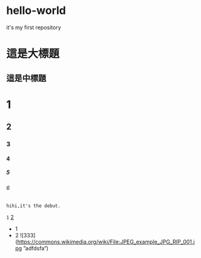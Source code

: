 # hello-world
it's my first repository

這是大標題
=

這是中標題
-


# 1
## 2
### 3
#### 4
##### 5
###### 6
    hihi,it's the debut.
    
`1`
[2](http://zhaoxuhui.top/blog/2017/03/20/Markdown%E7%AE%80%E5%8D%95%E8%AF%AD%E6%B3%95%E6%80%BB%E7%BB%93.html)
* 1
* 2
![333](https://commons.wikimedia.org/wiki/File:JPEG_example_JPG_RIP_001.jpg ”adfdsfa“) 
